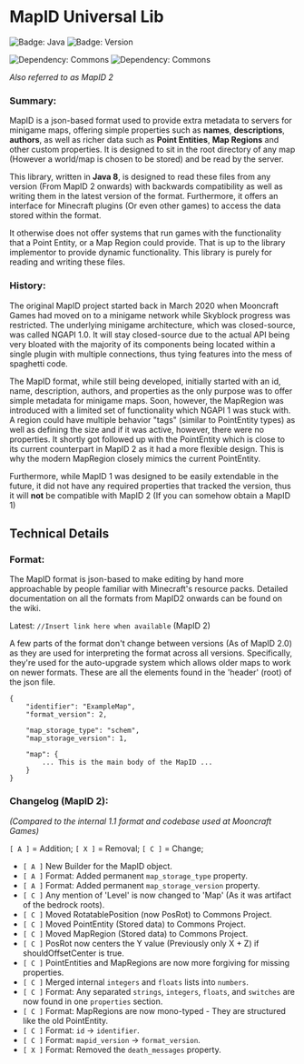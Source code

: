 # MapID Universal Lib
![Badge: Java](https://img.shields.io/badge/Java-8-red?style=for-the-badge)
![Badge: Version](https://img.shields.io/badge/Version-MapID2-orange?style=for-the-badge)

![Dependency: Commons](https://img.shields.io/badge/Depend-NSAPI_Commons:_1.0-blue?style=for-the-badge)
![Dependency: Commons](https://img.shields.io/badge/Depend-Gson:_2.8.6-default?style=for-the-badge)

*Also referred to as MapID 2*

### Summary:
MapID is a json-based format used to provide extra metadata to servers for minigame maps, offering simple properties such as **names**, **descriptions**, **authors**, as well as richer data such as **Point Entities**, **Map Regions** and other custom properties. It is designed to sit in the root directory of any map (However a world/map is chosen to be stored) and be read by the server.

This library, written in **Java 8**, is designed to read these files from any version (From MapID 2 onwards) with backwards compatibility as well as writing them in the latest version of the format. Furthermore, it offers an interface for Minecraft plugins (Or even other games) to access the data stored within the format.

It otherwise does not offer systems that run games with the functionality that a Point Entity, or a Map Region could provide. That is up to the library implementor to provide dynamic functionality. This library is purely for reading and writing these files.


### History:
The original MapID project started back in March 2020 when Mooncraft Games had moved on to a minigame network while Skyblock progress was restricted. The underlying minigame architecture, which was closed-source, was called NGAPI 1.0. It will stay closed-source due to the actual API being very bloated with the majority of its components being located within a single plugin with multiple connections, thus tying features into the mess of spaghetti code.

The MapID format, while still being developed, initially started with an id, name, description, authors, and properties as the only purpose was to offer simple metadata for minigame maps. Soon, however, the MapRegion was introduced with a limited set of functionality which NGAPI 1 was stuck with. A region could have multiple behavior "tags" (similar to PointEntity types) as well as defining the size and if it was active, however, there were no properties. It shortly got followed up with the PointEntity which is close to its current counterpart in MapID 2 as it had a more flexible design. This is why the modern MapRegion closely mimics the current PointEntity.

Furthermore, while MapID 1 was designed to be easily extendable in the future, it did not have any required properties that tracked the version, thus it will **not** be compatible with MapID 2 (If you can somehow obtain a MapID 1)


## Technical Details

### Format:
The MapID format is json-based to make editing by hand more approachable by people familiar with Minecraft's resource packs. Detailed documentation on all the formats from MapID2 onwards can be found on the wiki.

Latest: `//Insert link here when available` (MapID 2)

A few parts of the format don't change between versions (As of MapID 2.0) as they are used for interpreting the format across all versions. Specifically, they're used for the auto-upgrade system which allows older maps to work on newer formats. These are all the elements found in the 'header' (root) of the json file.

```
{
    "identifier": "ExampleMap",
    "format_version": 2,
    
    "map_storage_type": "schem",
    "map_storage_version": 1,
    
    "map": {
        ... This is the main body of the MapID ...
    }
}
```

### Changelog (MapID 2):
_(Compared to the internal 1.1 format and codebase used at Mooncraft Games)_

`[ A ]` = Addition;
`[ X ]` = Removal;
`[ C ]` = Change;

  - `[ A ]` New Builder for the MapID object.
  - `[ A ]` Format: Added permanent `map_storage_type` property.
  - `[ A ]` Format: Added permanent `map_storage_version` property.
  - `[ C ]` Any mention of 'Level' is now changed to 'Map' (As it was artifact of the bedrock roots).
  - `[ C ]` Moved RotatablePosition (now PosRot) to Commons Project.
  - `[ C ]` Moved PointEntity (Stored data) to Commons Project.
  - `[ C ]` Moved MapRegion (Stored data) to Commons Project.
  - `[ C ]` PosRot now centers the Y value (Previously only X + Z) if shouldOffsetCenter is true.
  - `[ C ]` PointEntities and MapRegions are now more forgiving for missing properties.
  - `[ C ]` Merged internal `integers` and `floats` lists into `numbers`.
  - `[ C ]` Format: Any separated `strings`, `integers`, `floats`, and `switches` are now found in one `properties` section.
  - `[ C ]` Format: MapRegions are now mono-typed - They are structured like the old PointEntity.
  - `[ C ]` Format: `id` -> `identifier`.
  - `[ C ]` Format: `mapid_version` -> `format_version`.
  - `[ X ]` Format: Removed the `death_messages` property.